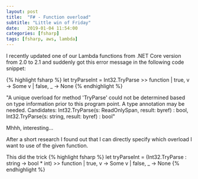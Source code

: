 ```yaml
---
layout: post
title:  "F# - Function overload"
subtitle: "Little win of Friday"
date:   2019-01-04 11:54:00
categories: [fsharp]
tags: [fsharp, aws, lambda]
---
```


I recently updated one of our Lambda functions from .NET Core version from 2.0 to 2.1 and suddenly got this error message in the following code snippet:

{% highlight fsharp %}
let tryParseInt =
    Int32.TryParse >> function
    | true, v -> Some v
    | false, _ -> None
{% endhighlight %}

"A unique overload for method 'TryParse' could not be determined based on type information prior to this program point. A type annotation may be needed. Candidates: Int32.TryParse(s: ReadOnlySpan<char>, result: byref<int>) : bool, Int32.TryParse(s: string, result: byref<int>) : bool"

Mhhh, interesting...

After a short research I found out that I can directly specify which overload I want to use of the given function.

This did the trick
{% highlight fsharp %}
let tryParseInt =
    (Int32.TryParse : string -> bool * int) >> function
    | true, v -> Some v
    | false, _ -> None
{% endhighlight %}